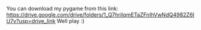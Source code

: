 You can download my pygame from this link:
https://drive.google.com/drive/folders/1_Q7hriIqmETaZFnIhVwNdQ4982Z6IU7v?usp=drive_link
Well play :)
